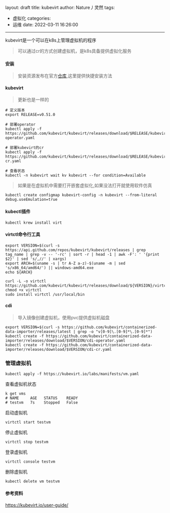 layout: draft
title: kubevirt
author: Nature丿灵然
tags:
  - 虚拟化
categories:
  - 运维
date: 2022-03-11 16:26:00
---
kubevirt是一个可以在k8s上管理虚拟机的程序

<!--more-->

> 可以通过cr的方式创建虚拟机，是k8s具备提供虚拟化服务

#### 安装

> 安装资源发布在官方[仓库](https://github.com/kubevirt/kubevirt/releases),这里提供快捷安装方法

#### kubevirt

> 更新也是一样的

```sehll
# 定义版本
export RELEASE=v0.51.0

# 部署operator
kubectl apply -f https://github.com/kubevirt/kubevirt/releases/download/$RELEASE/kubevirt-operator.yaml

# 部署kubevirt的cr
kubectl apply -f https://github.com/kubevirt/kubevirt/releases/download/$RELEASE/kubevirt-cr.yaml

# 查看状态
kubectl -n kubevirt wait kv kubevirt --for condition=Available
```

> 如果是在虚拟机中需要打开嵌套虚拟化,如果没法打开就使用软件仿真

```shlle
kubectl create configmap kubevirt-config -n kubevirt --from-literal debug.useEmulation=true
```

#### kubectl插件

```shell
kubectl krew install virt
```

#### virtctl命令行工具

```shell
export VERSION=$(curl -s https://api.github.com/repos/kubevirt/kubevirt/releases | grep tag_name | grep -v -- '-rc' | sort -r | head -1 | awk -F': ' '{print $2}' | sed 's/,//' | xargs)
export ARCH=$(uname -s | tr A-Z a-z)-$(uname -m | sed 's/x86_64/amd64/') || windows-amd64.exe
echo ${ARCH}

curl -L -o virtctl https://github.com/kubevirt/kubevirt/releases/download/${VERSION}/virtctl-${VERSION}-${ARCH}
chmod +x virtctl
sudo install virtctl /usr/local/bin
```

#### cdi

> 导入镜像创建虚拟机，使用pvc提供虚拟机磁盘

```shell
export VERSION=$(curl -s https://github.com/kubevirt/containerized-data-importer/releases/latest | grep -o "v[0-9]\.[0-9]*\.[0-9]*")
kubectl create -f https://github.com/kubevirt/containerized-data-importer/releases/download/$VERSION/cdi-operator.yaml
kubectl create -f https://github.com/kubevirt/containerized-data-importer/releases/download/$VERSION/cdi-cr.yaml
```

### 管理虚拟机

```shell
kubectl apply -f https://kubevirt.io/labs/manifests/vm.yaml
```

查看虚拟机状态

```shell
k get vms                                                  
# NAME     AGE   STATUS    READY
# testvm   7s    Stopped   False
```

启动虚拟机

```shell
virtctl start testvm
```

停止虚拟机

```shell
virtctl stop testvm
```

登录虚拟机

```shell
virtctl console testvm
```

删除虚拟机

```shell
kubectl delete vm testvm
```

#### 参考资料

<https://kubevirt.io/user-guide/>
